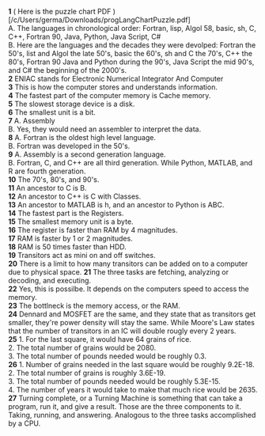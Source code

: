 **1** ( Here is the puzzle chart PDF )[/c/Users/germa/Downloads/progLangChartPuzzle.pdf]  
A. The languages in chronological order: Fortran, lisp, Algol 58, basic, sh, C, C++, Fortran 90, Java, Python, Java Script, C#   
B. Here are the languages and the decades they were devolped: Fortran the 50's, list and Algol the late 50's, basic the 60's, sh and C the 70's, C++ the 80's, Fortran 90 Java and Python during the 90's, Java Script the mid 90's, and C# the beginning of the 2000's.   
**2** ENIAC stands for Electronic Numerical Integrator And Computer   
**3** This is how the computer stores and understands information.     
**4** The fastest part of the computer memory is Cache memory.  
**5** The slowest storage device is a disk.  
**6** The smallest unit is a bit.  
**7** A. Assembly  
      B. Yes, they would need an assembler to interpret the data.  
**8** A. Fortran is the oldest high level language.  
      B. Fortran was developed in the 50's.  
**9** A. Assembly is a second generation language.  
      B. Fortran, C, and C++ are all third generation. While Python, MATLAB, and R are fourth generation.  
**10** The 70's, 80's, and 90's.  
**11** An ancestor to C is B.  
**12** An ancestor to C++ is C with Classes.  
**13** An ancestor to MATLAB is h, and an ancestor to Python is ABC.  
**14** The fastest part is the Registers.  
**15** The smallest memory unit is a byte.  
**16** The register is faster than RAM by 4 magnitudes.  
**17** RAM is faster by 1 or 2 magnitudes.  
**18** RAM is 50 times faster than HDD.  
**19** Transitors act as mini on and off switches.  
**20** There is a limit to how many transitors can be added on to a computer due to physical space. 
**21** The three tasks are fetching, analyzing or decoding, and executing.  
**22** Yes, this is possilbe. It depends on the computers speed to access the memory.  
**23** The bottlneck is the memory access, or the RAM.  
**24** Dennard and MOSFET are the same, and they state that as transitors get smaller, they're power density will stay the same. While Moore's Law states that the number of transitors in an IC will double rougly every 2 years.  
**25** 1. For the last square, it would have 64 grains of rice.  
       2. The total number of grains would be 2080.  
       3. The total number of pounds needed would be roughly 0.3.  
**26** 1. Number of grains needed in the last square would be roughly 9.2E-18.  
       2. The total number of grains is roughly 3.6E-19.  
       3. The total number of pounds needed would be roughly 5.3E-15.  
       4. The number of years it would take to make that much rice would be 2635.  
**27** Turning complete, or a Turning Machine is something that can take a program, run it, and give a result. Those are the three components to it. Taking, running, and answering. Analogous to the three tasks accomplished by a CPU.  
